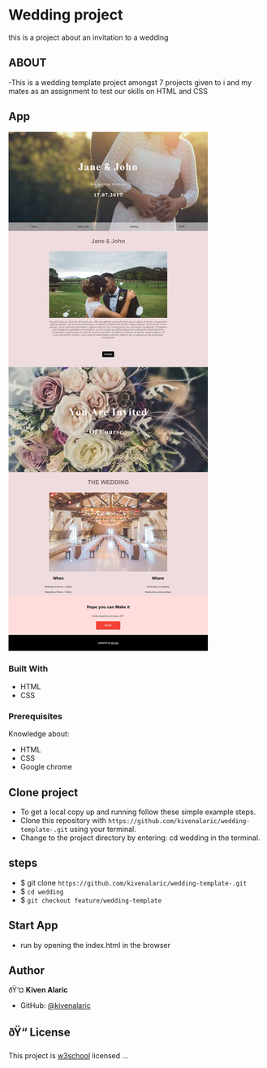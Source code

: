 # Wedding project

this is a project about an invitation to a wedding

## ABOUT
-This is a wedding template project amongst 7 projects given to i and my mates as an assignment to test our skills on HTML and CSS

## App

![Home](assets/images/site.jpeg)

### Built With

- HTML
- CSS
### Prerequisites

Knowledge about:

- HTML
- CSS
- Google chrome

## Clone project

- To get a local copy up and running follow these simple example steps.
- Clone this repository with `https://github.com/kivenalaric/wedding-template-.git` using your terminal.
- Change to the project directory by entering: cd wedding in the terminal.

## steps

- $ git clone `https://github.com/kivenalaric/wedding-template-.git`
- $ `cd wedding`
- $ `git checkout feature/wedding-template`

## Start App

- run by opening the index.html in the browser

## Author

ðŸ‘¤ **Kiven Alaric**

- GitHub: [@kivenalaric](https://github.com/kivenalaric/wedding-template.git)

## ðŸ“ License

This project is [w3school](./LICENSE) licensed ...
